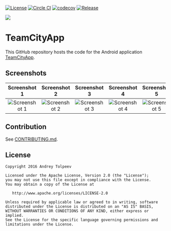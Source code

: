 [![License](https://img.shields.io/badge/license-Apache_2.0-blue.svg)](http://www.apache.org/licenses/LICENSE-2.0)
[![Circle CI](https://circleci.com/gh/vase4kin/TeamCityApp/tree/master.svg?style=shield)](https://circleci.com/gh/vase4kin/TeamCityApp/tree/master)
[![codecov](https://codecov.io/gh/vase4kin/TeamCityApp/branch/master/graph/badge.svg)](https://codecov.io/gh/vase4kin/TeamCityApp)
[![Release](https://img.shields.io/badge/release-1.3.4.0-blue.svg)](https://github.com/vase4kin/TeamCityApp/releases/latest)

<img src="https://github.com/vase4kin/TeamCityApp/raw/dev/screenshots/feature-graphic.png">

# TeamCityApp
This GitHub repository hosts the code for the Android application [TeamCityApp](https://play.google.com/store/apps/details?id=com.github.vase4kin.teamcityapp).

## Screenshots

Screenshot 1 | Screenshot 2 | Screenshot 3 | Screenshot 4 | Screenshot 5 | 
:-------------------------:|:-------------------------:|:-------------------------:|:-------------------------:|:-------------------------:|
![Screenshot 1](https://github.com/vase4kin/TeamCityApp/raw/dev/screenshots/Phone%20Screenshot%201.png) | ![Screenshot 2](https://github.com/vase4kin/TeamCityApp/raw/dev/screenshots/Phone%20Screenshot%202.png) | ![Screenshot 3](https://github.com/vase4kin/TeamCityApp/raw/dev/screenshots/Phone%20Screenshot%203.png) | ![Screenshot 4](https://github.com/vase4kin/TeamCityApp/raw/dev/screenshots/Phone%20Screenshot%206.png) | ![Screenshot 5](https://github.com/vase4kin/TeamCityApp/raw/dev/screenshots/Phone%20Screenshot%207.png)

## Contribution
See [CONTRIBUTING.md](CONTRIBUTING.md).

## License

    Copyright 2016 Andrey Tolpeev

    Licensed under the Apache License, Version 2.0 (the "License");
    you may not use this file except in compliance with the License.
    You may obtain a copy of the License at

       http://www.apache.org/licenses/LICENSE-2.0

    Unless required by applicable law or agreed to in writing, software
    distributed under the License is distributed on an "AS IS" BASIS,
    WITHOUT WARRANTIES OR CONDITIONS OF ANY KIND, either express or implied.
    See the License for the specific language governing permissions and
    limitations under the License.
